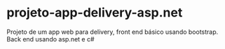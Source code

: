 # projeto-app-delivery-asp.net
Projeto de um app web para delivery, front end básico usando bootstrap. Back end usando asp.net e c#
